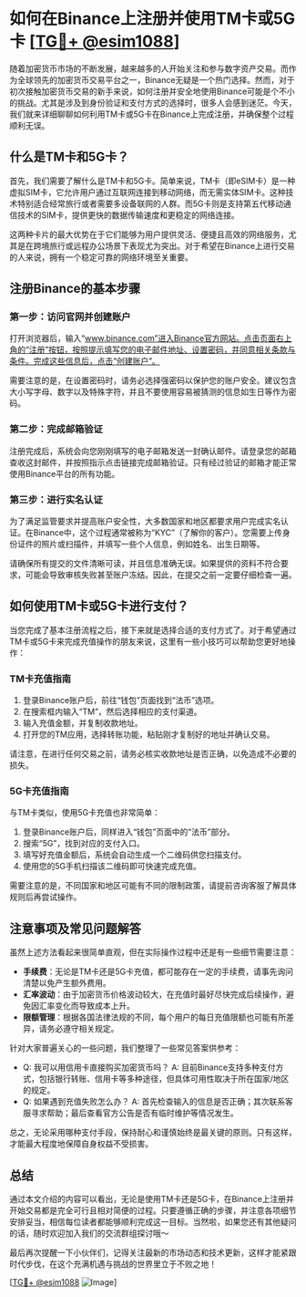 # 如何在Binance上注册并使用TM卡或5G卡 [[TG💪+ @esim1088](https://t.me/s/esim1088)]

随着加密货币市场的不断发展，越来越多的人开始关注和参与数字资产交易。而作为全球领先的加密货币交易平台之一，Binance无疑是一个热门选择。然而，对于初次接触加密货币交易的新手来说，如何注册并安全地使用Binance可能是个不小的挑战。尤其是涉及到身份验证和支付方式的选择时，很多人会感到迷茫。今天，我们就来详细聊聊如何利用TM卡或5G卡在Binance上完成注册，并确保整个过程顺利无误。

## 什么是TM卡和5G卡？

首先，我们需要了解什么是TM卡和5G卡。简单来说，TM卡（即eSIM卡）是一种虚拟SIM卡，它允许用户通过互联网连接到移动网络，而无需实体SIM卡。这种技术特别适合经常旅行或者需要多设备联网的人群。而5G卡则是支持第五代移动通信技术的SIM卡，提供更快的数据传输速度和更稳定的网络连接。

这两种卡片的最大优势在于它们能够为用户提供灵活、便捷且高效的网络服务，尤其是在跨境旅行或远程办公场景下表现尤为突出。对于希望在Binance上进行交易的人来说，拥有一个稳定可靠的网络环境至关重要。

## 注册Binance的基本步骤

### 第一步：访问官网并创建账户

打开浏览器后，输入“www.binance.com”进入Binance官方网站。点击页面右上角的“注册”按钮，按照提示填写您的电子邮件地址、设置密码，并同意相关条款与条件。完成这些信息后，点击“创建账户”。

需要注意的是，在设置密码时，请务必选择强密码以保护您的账户安全。建议包含大小写字母、数字以及特殊字符，并且不要使用容易被猜测的信息如生日等作为密码。

### 第二步：完成邮箱验证

注册完成后，系统会向您刚刚填写的电子邮箱发送一封确认邮件。请登录您的邮箱查收这封邮件，并按照指示点击链接完成邮箱验证。只有经过验证的邮箱才能正常使用Binance平台的所有功能。

### 第三步：进行实名认证

为了满足监管要求并提高账户安全性，大多数国家和地区都要求用户完成实名认证。在Binance中，这个过程通常被称为“KYC”（了解你的客户）。您需要上传身份证件的照片或扫描件，并填写一些个人信息，例如姓名、出生日期等。

请确保所有提交的文件清晰可读，并且信息准确无误。如果提供的资料不符合要求，可能会导致审核失败甚至账户冻结。因此，在提交之前一定要仔细检查一遍。

## 如何使用TM卡或5G卡进行支付？

当您完成了基本注册流程之后，接下来就是选择合适的支付方式了。对于希望通过TM卡或5G卡来完成充值操作的朋友来说，这里有一些小技巧可以帮助您更好地操作：

### TM卡充值指南

1. 登录Binance账户后，前往“钱包”页面找到“法币”选项。
2. 在搜索框内输入“TM”，然后选择相应的支付渠道。
3. 输入充值金额，并复制收款地址。
4. 打开您的TM应用，选择转账功能，粘贴刚才复制好的地址并确认交易。

请注意，在进行任何交易之前，请务必核实收款地址是否正确，以免造成不必要的损失。

### 5G卡充值指南

与TM卡类似，使用5G卡充值也非常简单：
1. 登录Binance账户后，同样进入“钱包”页面中的“法币”部分。
2. 搜索“5G”，找到对应的支付入口。
3. 填写好充值金额后，系统会自动生成一个二维码供您扫描支付。
4. 使用您的5G手机扫描该二维码即可快速完成充值。

需要注意的是，不同国家和地区可能有不同的限制政策，请提前咨询客服了解具体规则后再尝试操作。

## 注意事项及常见问题解答

虽然上述方法看起来很简单直观，但在实际操作过程中还是有一些细节需要注意：

- **手续费**：无论是TM卡还是5G卡充值，都可能存在一定的手续费，请事先询问清楚以免产生额外费用。
- **汇率波动**：由于加密货币价格波动较大，在充值时最好尽快完成后续操作，避免因汇率变化而导致成本上升。
- **限额管理**：根据各国法律法规的不同，每个用户的每日充值限额也可能有所差异，请务必遵守相关规定。

针对大家普遍关心的一些问题，我们整理了一些常见答案供参考：
- Q: 我可以用信用卡直接购买加密货币吗？
  A: 目前Binance支持多种支付方式，包括银行转账、信用卡等多种途径，但具体可用性取决于所在国家/地区的规定。
- Q: 如果遇到充值失败怎么办？
  A: 首先检查输入的信息是否正确；其次联系客服寻求帮助；最后查看官方公告是否有临时维护等情况发生。

总之，无论采用哪种支付手段，保持耐心和谨慎始终是最关键的原则。只有这样，才能最大程度地保障自身权益不受损害。

## 总结

通过本文介绍的内容可以看出，无论是使用TM卡还是5G卡，在Binance上注册并开始交易都是完全可行且相对简便的过程。只要遵循正确的步骤，并注意各项细节安排妥当，相信每位读者都能够顺利完成这一目标。当然啦，如果您还有其他疑问的话，随时欢迎加入我们的交流群组探讨哦～

最后再次提醒一下小伙伴们，记得关注最新的市场动态和技术更新，这样才能紧跟时代步伐，在这个充满机遇与挑战的世界里立于不败之地！

[[TG💪+ @esim1088](https://t.me/s/esim1088) ![Image](https://i.postimg.cc/4NQfJmqS/Snipaste-2025-05-13-00-14-12.png)]